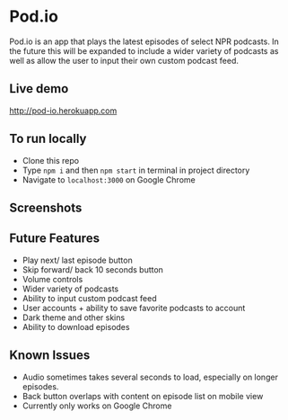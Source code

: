 # Pod.io
Pod.io is an app that plays the latest episodes of select NPR podcasts. In the future this will be expanded to include a wider variety of podcasts as well as allow the user to input their own custom podcast feed.

## Live demo
http://pod-io.herokuapp.com

## To run locally
* Clone this repo
* Type ```npm i``` and then ```npm start``` in terminal in project directory
* Navigate to ```localhost:3000``` on Google Chrome

## Screenshots


## Future Features
* Play next/ last episode button
* Skip forward/ back 10 seconds button
* Volume controls
* Wider variety of podcasts
* Ability to input custom podcast feed
* User accounts + ability to save favorite podcasts to account
* Dark theme and other skins
* Ability to download episodes

## Known Issues
* Audio sometimes takes several seconds to load, especially on longer episodes. 
* Back button overlaps with content on episode list on mobile view
* Currently only works on Google Chrome
